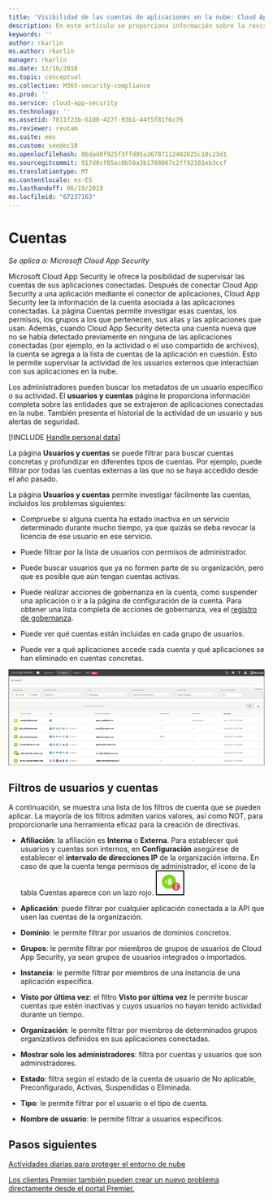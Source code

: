 ```yaml
---
title: 'Visibilidad de las cuentas de aplicaciones en la nube: Cloud App Security | Microsoft Docs'
description: En este artículo se proporciona información sobre la revisión de las cuentas de las aplicaciones conectadas.
keywords: ''
author: rkarlin
ms.author: rkarlin
manager: rkarlin
ms.date: 12/10/2018
ms.topic: conceptual
ms.collection: M365-security-compliance
ms.prod: ''
ms.service: cloud-app-security
ms.technology: ''
ms.assetid: 7811f23b-6100-427f-93b1-44f5f81f6c76
ms.reviewer: reutam
ms.suite: ems
ms.custom: seodec18
ms.openlocfilehash: 86dad8f925f3ffd95a36787112482625c10c23d1
ms.sourcegitcommit: 917d8cf85ac0b58a3b1788067c2ff92101eb3ccf
ms.translationtype: MT
ms.contentlocale: es-ES
ms.lasthandoff: 06/19/2019
ms.locfileid: "67237163"
---
```

# <a name="accounts"></a>Cuentas

*Se aplica a: Microsoft Cloud App Security*

Microsoft Cloud App Security le ofrece la posibilidad de supervisar las cuentas de sus aplicaciones conectadas. Después de conectar Cloud App Security a una aplicación mediante el conector de aplicaciones, Cloud App Security lee la información de la cuenta asociada a las aplicaciones conectadas. La página Cuentas permite investigar esas cuentas, los permisos, los grupos a los que pertenecen, sus alias y las aplicaciones que usan. Además, cuando Cloud App Security detecta una cuenta nueva que no se había detectado previamente en ninguna de las aplicaciones conectadas (por ejemplo, en la actividad o el uso compartido de archivos), la cuenta se agrega a la lista de cuentas de la aplicación en cuestión. Esto le permite supervisar la actividad de los usuarios externos que interactúan con sus aplicaciones en la nube.

Los administradores pueden buscar los metadatos de un usuario específico o su actividad. El **usuarios y cuentas** página le proporciona información completa sobre las entidades que se extrajeron de aplicaciones conectadas en la nube. También presenta el historial de la actividad de un usuario y sus alertas de seguridad.

[!INCLUDE [Handle personal data](../includes/gdpr-intro-sentence.md)]


La página **Usuarios y cuentas** se puede filtrar para buscar cuentas concretas y profundizar en diferentes tipos de cuentas. Por ejemplo, puede filtrar por todas las cuentas externas a las que no se haya accedido desde el año pasado. 

La página **Usuarios y cuentas** permite investigar fácilmente las cuentas, incluidos los problemas siguientes:  

-   Compruebe si alguna cuenta ha estado inactiva en un servicio determinado durante mucho tiempo, ya que quizás se deba revocar la licencia de ese usuario en ese servicio.  
-   Puede filtrar por la lista de usuarios con permisos de administrador.  

-   Puede buscar usuarios que ya no formen parte de su organización, pero que es posible que aún tengan cuentas activas.  

-   Puede realizar acciones de gobernanza en la cuenta, como suspender una aplicación o ir a la página de configuración de la cuenta. Para obtener una lista completa de acciones de gobernanza, vea el [registro de gobernanza](governance-actions.md).
    
-   Puede ver qué cuentas están incluidas en cada grupo de usuarios.  

-   Puede ver a qué aplicaciones accede cada cuenta y qué aplicaciones se han eliminado en cuentas concretas.
    

![pantalla cuentas](./media/accounts-page.png)

## <a name="users-and-accounts-filters"></a>Filtros de usuarios y cuentas
A continuación, se muestra una lista de los filtros de cuenta que se pueden aplicar. La mayoría de los filtros admiten varios valores, así como NOT, para proporcionarle una herramienta eficaz para la creación de directivas.  
  
<!--- **Account name**: The account name is the primary alias of the user, but other identifiers from other Microsoft accounts (Office 365 and Azure Active Directory) such as proxy addresses, aliases, SID are supported and consolidated beneath the primary alias. -->

- **Afiliación**: la afiliación es **Interna** o **Externa**. Para establecer qué usuarios y cuentas son internos, en **Configuración** asegúrese de establecer el **intervalo de direcciones IP** de la organización interna. En caso de que la cuenta tenga permisos de administrador, el icono de la tabla Cuentas aparece con un lazo rojo. ![icono de administrador de cuentas](./media/accounts-admin-icon.png)

- **Aplicación**: puede filtrar por cualquier aplicación conectada a la API que usen las cuentas de la organización.

- **Dominio**: le permite filtrar por usuarios de dominios concretos.

- **Grupos**: le permite filtrar por miembros de grupos de usuarios de Cloud App Security, ya sean grupos de usuarios integrados o importados.

- **Instancia**: le permite filtrar por miembros de una instancia de una aplicación específica. 

- **Visto por última vez**: el filtro **Visto por última vez** le permite buscar cuentas que estén inactivas y cuyos usuarios no hayan tenido actividad durante un tiempo.

- **Organización**: le permite filtrar por miembros de determinados grupos organizativos definidos en sus aplicaciones conectadas.

- **Mostrar solo los administradores**: filtra por cuentas y usuarios que son administradores.

- **Estado**: filtra según el estado de la cuenta de usuario de No aplicable, Preconfigurado, Activas, Suspendidas o Eliminada.

- **Tipo**: le permite filtrar por el usuario o el tipo de cuenta.

- **Nombre de usuario**: le permite filtrar a usuarios específicos. 


## <a name="next-steps"></a>Pasos siguientes  
[Actividades diarias para proteger el entorno de nube](daily-activities-to-protect-your-cloud-environment.md)   

[Los clientes Premier también pueden crear un nuevo problema directamente desde el portal Premier.](https://premier.microsoft.com/)  
  
  
